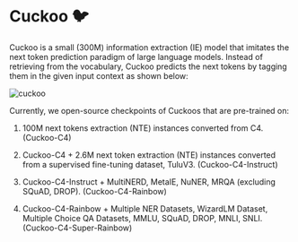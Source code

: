 # Cuckoo :bird:

Cuckoo is a small (300M) information extraction (IE) model that imitates the next token prediction paradigm of large language models. Instead of retrieving from the vocabulary, Cuckoo predicts the next tokens by tagging them in the given input context as shown below:

![cuckoo](https://github.com/user-attachments/assets/d000f275-82a7-4939-aca8-341c61a774dc)

Currently, we open-source checkpoints of Cuckoos that are pre-trained on:

1) 100M next tokens extraction (NTE) instances converted from C4. (Cuckoo-C4)

2) Cuckoo-C4 + 2.6M next token extraction (NTE) instances converted from a supervised fine-tuning dataset, TuluV3. (Cuckoo-C4-Instruct)

3) Cuckoo-C4-Instruct + MultiNERD, MetaIE, NuNER, MRQA (excluding SQuAD, DROP). (Cuckoo-C4-Rainbow)

4) Cuckoo-C4-Rainbow + Multiple NER Datasets, WizardLM Dataset, Multiple Choice QA Datasets, MMLU, SQuAD, DROP, MNLI, SNLI. (Cuckoo-C4-Super-Rainbow)
